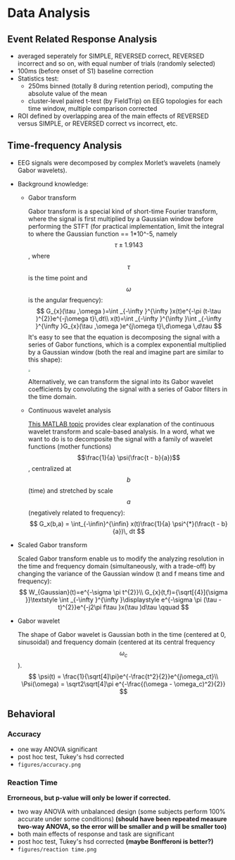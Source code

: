 # Data Analysis



## Event Related Response Analysis

- averaged seperately for SIMPLE, REVERSED correct, REVERSED incorrect and so on, with equal number of trials (randomly selected)
- 100ms (before onset of S1) baseline correction
- Statistics test:
  - 250ms binned (totally 8 during retention period), computing the absolute value of the mean
  - cluster-level paired t-test (by FieldTrip) on EEG topologies for each time window, multiple comparison corrected
- ROI defined by overlapping area of the main effects of REVERSED versus SIMPLE, or REVERSED correct vs incorrect, etc.



## Time-frequency Analysis

- EEG signals were decomposed by complex Morlet’s wavelets (namely Gabor wavelets).

- Background knowledge:

  - Gabor transform

    Gabor transform is a special kind of short-time Fourier transform, where the signal is first multiplied by a Gaussian window before performing the STFT (for practical implementation, limit the integral to where the Gaussian function == 1*10^-5, namely $$ \tau \pm 1.9143$$, where $$\tau$$ is the time point and $$\omega$$ is the angular frequency):
    $$
    G_{x}(\tau ,\omega )=\int _{-\infty }^{\infty }x(t)e^{-\pi (t-\tau )^{2}}e^{-j\omega t}\,dt\\
    x(t)=\int _{-\infty }^{\infty }\int _{-\infty }^{\infty }G_{x}(\tau ,\omega )e^{j\omega t}\,d\omega \,d\tau
    $$
    It's easy to see that the equation is decomposing the signal with a series of Gabor functions, which is a complex exponential multiplied by a Gaussian window (both the real and imagine part are similar to this shape):

    <img src = "https://upload.wikimedia.org/wikipedia/commons/thumb/0/0a/MorletWaveletMathematica.svg/1280px-MorletWaveletMathematica.svg.png" style = "zoom:30%" />

    Alternatively, we can transform the signal into its Gabor wavelet coefficients by convoluting the signal with a series of Gabor filters in the time domain.

  - Continuous wavelet analysis

    [This MATLAB topic](https://ww2.mathworks.cn/help/wavelet/gs/continuous-wavelet-transform-and-scale-based-analysis.html) provides clear explanation of the continuous wavelet transform and scale-based analysis. In a word, what we want to do is to decomposite the signal with a family of wavelet functions (mother functions) $$\frac{1}{a} \psi(\frac{t - b}{a})$$, centralized at $$b$$ (time) and stretched by scale $$a$$ (negatively related to frequency):
    $$
    G_x(b,a) = \int_{-\infin}^{\infin} x(t)\frac{1}{a} \psi^{*}(\frac{t - b}{a})\, dt
    $$
  
- Scaled Gabor transform
  
  Scaled Gabor transform enable us to modify the analyzing resolution in the time and frequency domain (simultaneously, with a trade-off) by changing the variance of the Gaussian window (t and f means time and frequency):
  $$
    W_{Gaussian}(t)=e^{-\sigma \pi t^{2}}\\
    G_{x}(t,f)={\sqrt[{4}]{\sigma }}\textstyle \int _{-\infty }^{\infty }\displaystyle e^{-\sigma \pi (\tau -t)^{2}}e^{-j2\pi f\tau }x(\tau )d\tau \qquad
  $$
  
- Gabor wavelet
  
  The shape of Gabor wavelet is Gaussian both in the time (centered at 0, sinusoidal) and frequency domain (centered at its central frequency $$\omega_c$$).
  $$
  \psi(t) = \frac{1}{\sqrt[4]\pi}e^{-\frac{t^2}{2}}e^{j\omega_ct}\\
    \Psi(\omega) = \sqrt2\sqrt[4]\pi e^{-\frac{(\omega - \omega_c)^2}{2}}
  $$
  



## Behavioral

### Accuracy

- one way ANOVA significant
- post hoc test, Tukey's hsd corrected
- `figures/accuracy.png`

### Reaction Time

**Errorneous, but p-value will only be lower if corrected.**

- two way ANOVA with unbalanced design (some subjects perform 100% accurate under some conditions) **(should have been repeated measure two-way ANOVA, so the error will be smaller and p will be smaller too)**
- both main effects of response and task are significant
- post hoc test, Tukey's hsd corrected **(maybe Bonfferoni is better?)**
- `figures/reaction time.png`

